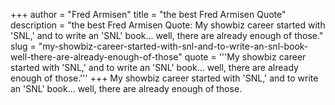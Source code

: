 +++
author = "Fred Armisen"
title = "the best Fred Armisen Quote"
description = "the best Fred Armisen Quote: My showbiz career started with 'SNL,' and to write an 'SNL' book... well, there are already enough of those."
slug = "my-showbiz-career-started-with-snl-and-to-write-an-snl-book-well-there-are-already-enough-of-those"
quote = '''My showbiz career started with 'SNL,' and to write an 'SNL' book... well, there are already enough of those.'''
+++
My showbiz career started with 'SNL,' and to write an 'SNL' book... well, there are already enough of those.

